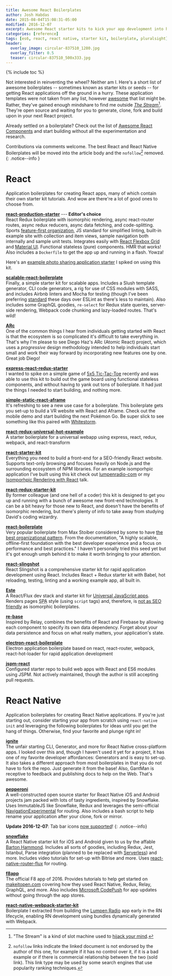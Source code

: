 ```yaml
---
title: Awesome React Boilerplates
author: Josh Habdas
date: 2015-08-04T15:08:31-05:00
modified: 2016-12-07
excerpt: Awesome React starter kits to kick your app development into high gear.
categories: [reference]
tags: [es6, react, react native, starter kit, boilerplate, pluralsight]
header:
  overlay_image: circular-837510_1280.jpg
  overlay_filter: 0.5
  teaser: circular-837510_500x333.jpg
---
```

{% include toc %}

Not interested in reinventing the wheel? Neither am I. Here's a short list of awesome boilerplates -- sometimes known as starter kits or seeds -- for getting React applications off the ground in a hurry. These application templates were not taken from any list, however <a rel="nofollow" href="https://github.com/sindresorhus/awesome">awesome</a> that list might be. Rather, they've gained enough mindshare to find me outside [*The Stream*](https://medium.com/matter/the-web-we-have-to-save-2eb1fe15a426)[^1]. They're open source and waiting for you to generate, clone, fork and build upon in your next React project.

Already settled on a boilerplate? Check out the list of [Awesome React Components](/awesome-react-components) and start building without all the experimentation and research.

Contributions via comments welcome. The best React and React Native Boilerplates will be moved into the article body and the `nofollow`[^2] removed.
{: .notice--info }

# React

Application boilerplates for creating React apps, many of which contain their own starter kit tutorials. And wow are there're a lot of good ones to choose from.

**[react-production-starter](https://github.com/jaredpalmer/react-production-starter)** --- **Editor's choice**
<br>React Redux boilerplate with isomorphic rendering, async react-router routes, async redux reducers, async data fetching, and code-splitting. Sports [feature-first organization](https://medium.com/front-end-hacking/the-secret-to-organization-in-functional-programming-913484e85fc9), JS standard for simplified linting, built-in example site with collection and item views, sample navigation both internally and sample unit tests. Integrates easily with [React Flexbox Grid](http://roylee0704.github.io/react-flexbox-grid/) and [Material UI](http://www.material-ui.com/). Functional stateless (pure) components. HMR that works! Also includes a `Dockerfile` to get the app up and running in a flash. Yowza!

Here's an [example photo sharing application starter](https://github.com/jhabdas/12roads) I spiked on using this kit.

**[scalable-react-boilerplate](https://github.com/RyanCCollins/scalable-react-boilerplate)**
<br>Finally, a simple starter kit for scalable apps. Includes a Slush template generator, CLI code generators, a rig for use of CSS modules with SASS, and includes Airbnb linters and Mocha for testing (though I've been preferring [standard](http://standardjs.com) these days over ESLint as there's less to maintain). Also includes some GraphQL goodies, `re-select` for Redux state queries, server-side rendering, Webpack code chunking and lazy-loaded routes. That's wild!

**[ARc](https://github.com/diegohaz/arc)**
<br>One of the common things I hear from individuals getting started with React is that the ecosystem is so complicated it's difficult to take everything in. That's why I'm please to see Diego Haz's ARc (Atomic React) project, which uses a _progressive_ design methodology intended to help individuals start small and work their way forward by incorporating new features one by one. Great job Diego!

**[express-react-redux-starter](https://github.com/DimitriMikadze/express-react-redux-starter)**
<br>I wanted to spike on a simple game of [5x5 Tic-Tac-Toe](https://github.com/jhabdas/tictactoe/) recently and was able to use this kit to build out the game board using functional stateless components, and without having to yank out tons of boilerplate. It had just the things I needed to start building, and nothing more.

**[simple-static-react-aframe](https://github.com/Jon-Biz/simple-static-react-aframe)**
<br>It's refreshing to see a new use case for a boilerplate. This boilerplate gets you set-up to build a VR website with React and Aframe. Check out the mobile demo and start building the next Pokémon Go. Be super slick to see something like this paired with [Whitestorm](https://github.com/WhitestormJS/whitestorm.js).

**[react-redux-universal-hot-example](https://github.com/erikras/react-redux-universal-hot-example/)**
<br>A starter boilerplate for a universal webapp using express, react, redux, webpack, and react-transform

**[react-starter-kit](https://github.com/kriasoft/react-starter-kit)**
<br>Everything you need to build a front-end for a SEO-friendly React website. Supports text-only browsing and focuses heavily on Node.js and the surrounding ecosystem of NPM libraries. For an example isomporhpic application I've built using this kit check out [lumpenradio-com](https://github.com/jhabdas/lumpenradio-com) or my [Isomporhpic Rendering with React](/talks/isomorphic-rendering-react/) talk.

**[react-redux-starter-kit](https://github.com/davezuko/react-redux-starter-kit)**
<br>By former colleague (and one hell of a coder) this kit is designed to get you up and running with a bunch of awesome new front-end technologies. It can be a bit heavy for those new to React, and doesn't have the benefits of isomorphic rendering, but there's plenty of info to take away from studying David's coding wizardry.

**[react-boilerplate](https://github.com/mxstbr/react-boilerplate)**
<br>Very popular boilerplate from Max Stoiber considered by some to have [the best organizational pattern](https://medium.com/front-end-hacking/the-secret-to-organization-in-functional-programming-913484e85fc9). From the documentation, "A highly scalable, offline-first foundation with the best developer experience and a focus on performance and best practices." I haven't personally tried this seed yet but it's got enough umph behind it to make it worth bringing to your attention.

**[react-slingshot](https://github.com/coryhouse/react-slingshot)**
<br>React Slingshot is a comprehensive starter kit for rapid application development using React. Includes React + Redux starter kit with Babel, hot reloading, testing, linting and a working example app, all built in.

**[Este](https://github.com/este/este)**
<br>A React/Flux dev stack and starter kit for [Universal JavaScript apps](https://medium.com/@mjackson/universal-javascript-4761051b7ae9). Renders pages <abbr title="Single Page App">SPA</abbr> style (using `script` tags) and, therefore, is [not as SEO friendly](/telltale-signs-your-react-app-isnt-seo-friendly/) as isomorphic boilerplates.

**[re-base](https://github.com/tylermcginnis/re-base)**
<br>Inspired by Relay, combines the benefits of React and Firebase by allowing each component to specify its own data dependency. Forget about your data persistence and focus on what really matters, your application's state.

**[electron-react-boilerplate](https://github.com/chentsulin/electron-react-boilerplate)**
<br>Electron application boilerplate based on react, react-router, webpack, react-hot-loader for rapid application development

**[jspm-react](https://github.com/tinkertrain/jspm-react)**
<br>Configured starter repo to build web apps with React and ES6 modules using JSPM. Not actively maintained, though the author is still accepting pull requests.

# React Native

Application boilerplates for creating React Native applications. If you're just starting out, consider starting your app from scratch using `react-native init` and leveraging the following boilerplates for ideas until you get the hang of things. Otherwise, find your favorite and plunge right in!

**[ignite](https://github.com/infinitered/ignite)**
<br>The unfair starting CLI, Generator, and more for React Native cross-platform apps. I looked over this and, though I haven't used it yet for a project, it has one of my favorite developer affordances: Generators and is easy to set-up. It also takes a different approach from most boilerplates in that you do not have to fork the repo. Just generate it from the base! Also, GantMan is receptive to feedback and publishing docs to help on the Web. That's awesome.

**[pepperoni](http://getpepperoni.com/)**
<br>A well-constructed open source starter for React Native iOS and Android projects jam packed with lots of tasty ingredients, inspired by Snowflake. Uses ImmutableJS like Snowflake, Redux and leverages the semi-official [NavigationExperimental](https://facebook.github.io/react-native/docs/navigation.html#navigationexperimental) for routing. Also includes a bash script to help rename your application after your clone, fork or mirror.

**Update 2016-12-07**: Tab bar icons [now supported](https://github.com/futurice/pepperoni-app-kit/issues/40#issuecomment-265529553)!
{: .notice--info}

**[snowflake](https://github.com/bartonhammond/snowflake)**
<br>A React Native starter kit for iOS and Android given to us by the affable [Barton Hammond](https://github.com/bartonhammond). Includes all sorts of goodies, including Redux, Jest, Istanbul, Parse integration (planned to be replaced with [Serverless](serverless.com)) and more. Includes video tutorials for set-up with Bitrise and more. Uses [react-native-router-flux](https://github.com/aksonov/react-native-router-flux) for routing.

**[f8app](https://github.com/fbsamples/f8app)**
<br>The official F8 app of 2016. Provides tutorials to help get started on [makeitopen.com](http://makeitopen.com) covering how they used React Native, Redux, Relay, GraphQL, and more. Also includes [Microsoft CodePush](https://github.com/Microsoft/react-native-code-push) for app updates without going through the app stores.

**[react-native-webpack-starter-kit](https://github.com/jhabdas/react-native-webpack-starter-kit)**
<br>Boilerplate I extracted from building the [Lumpen Radio](https://github.com/jhabdas/lumpen-radio) app early in the RN lifecycle, enabling RN development using bundles dynamically generated with Webpack.

[^1]: "The Stream" is a kind of slot machine used to [hijack your mind](https://medium.com/swlh/how-technology-hijacks-peoples-minds-from-a-magician-and-google-s-design-ethicist-56d62ef5edf3).

[^2]: `nofollow` links indicate the linked document is not endorsed by the author of this one, for example if it has no control over it, if it is a bad example or if there is commercial relationship between the two (sold link). This link type may be used by some search engines that use popularity ranking techniques.
